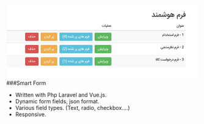 ![](https://raw.githubusercontent.com/asefsoft/smart-form/master/sample/snapshots/snap1.JPG)
###Smart Form

- Written with Php Laravel and Vue.js.
- Dynamic form fields, json format.
- Various field types. (Text, radio, checkbox....)
- Responsive.

